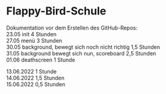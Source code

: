 # Flappy-Bird-Schule

Dokumentation vor dem Erstellen des GitHub-Repos:  
23.05 init                                            4 Stunden  
27.05 menü                                            3 Stunden  
30.05 background, bewegt sich noch nicht richtig      1,5 Stunden  
31.05 background bewegt sich nun, scoreboard          2,5 Stunden  
01.06 deathscreen                                     1 Stunde  
  
  
13.06.2022  1 Stunde  
14.06.2022  1,5 Stunden  
15.06.2022  0,5 Stunden  
